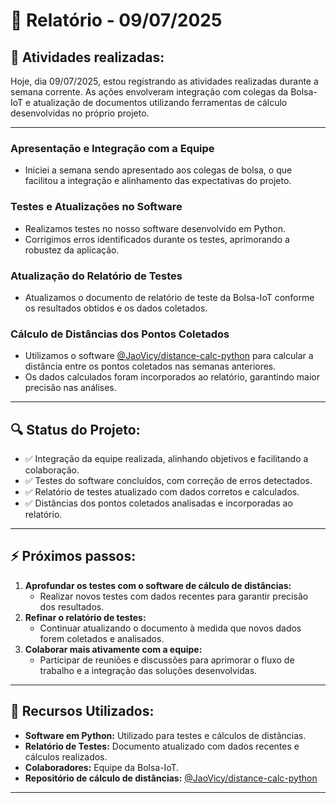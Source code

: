 # 📅 Relatório - 09/07/2025

## 📌 Atividades realizadas:
Hoje, dia 09/07/2025, estou registrando as atividades realizadas durante a semana corrente. As ações envolveram integração com colegas da Bolsa-IoT e atualização de documentos utilizando ferramentas de cálculo desenvolvidas no próprio projeto.

---

### **Apresentação e Integração com a Equipe**
- Iniciei a semana sendo apresentado aos colegas de bolsa, o que facilitou a integração e alinhamento das expectativas do projeto.

### **Testes e Atualizações no Software**
- Realizamos testes no nosso software desenvolvido em Python.
- Corrigimos erros identificados durante os testes, aprimorando a robustez da aplicação.

### **Atualização do Relatório de Testes**
- Atualizamos o documento de relatório de teste da Bolsa-IoT conforme os resultados obtidos e os dados coletados.

### **Cálculo de Distâncias dos Pontos Coletados**
- Utilizamos o software [@JaoVicy/distance-calc-python](https://github.com/JaoVicy/distance-calc-python) para calcular a distância entre os pontos coletados nas semanas anteriores.
- Os dados calculados foram incorporados ao relatório, garantindo maior precisão nas análises.

---

## 🔍 Status do Projeto:
- ✅ Integração da equipe realizada, alinhando objetivos e facilitando a colaboração.
- ✅ Testes do software concluídos, com correção de erros detectados.
- ✅ Relatório de testes atualizado com dados corretos e calculados.
- ✅ Distâncias dos pontos coletados analisadas e incorporadas ao relatório.

---

## ⚡ Próximos passos:
1. **Aprofundar os testes com o software de cálculo de distâncias:**
   - Realizar novos testes com dados recentes para garantir precisão dos resultados.
2. **Refinar o relatório de testes:**
   - Continuar atualizando o documento à medida que novos dados forem coletados e analisados.
3. **Colaborar mais ativamente com a equipe:**
   - Participar de reuniões e discussões para aprimorar o fluxo de trabalho e a integração das soluções desenvolvidas.

---

## 🔗 Recursos Utilizados:
- **Software em Python:** Utilizado para testes e cálculos de distâncias.
- **Relatório de Testes:** Documento atualizado com dados recentes e cálculos realizados.
- **Colaboradores:** Equipe da Bolsa-IoT.
- **Repositório de cálculo de distâncias:** [@JaoVicy/distance-calc-python](https://github.com/JaoVicy/distance-calc-python)

---